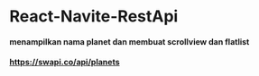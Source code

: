 # React-Navite-RestApi
#### menampilkan nama planet dan membuat scrollview dan flatlist
#### https://swapi.co/api/planets
